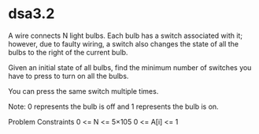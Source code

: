 # dsa3.2
A wire connects N light bulbs.
Each bulb has a switch associated with it; however, due to faulty wiring, a switch also changes the state of all the bulbs to the right of the current bulb.

Given an initial state of all bulbs, find the minimum number of switches you have to press to turn on all the bulbs.

You can press the same switch multiple times.

Note: 0 represents the bulb is off and 1 represents the bulb is on.



Problem Constraints
0 <= N <= 5×105
0 <= A[i] <= 1
